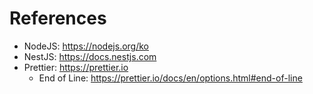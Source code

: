 # References

- NodeJS: https://nodejs.org/ko
- NestJS: https://docs.nestjs.com
- Prettier: https://prettier.io
  - End of Line: https://prettier.io/docs/en/options.html#end-of-line
